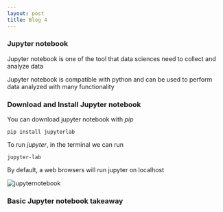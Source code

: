 ```yaml
---
layout: post
title: Blog 4
---
```



### Jupyter notebook

Jupyter notebook is one of the tool that data sciences need to collect and analyze data 

Jupyter notebook is compatible with python and can be used to perform data analyzed with many functionality


### Download and Install Jupyter notebook

You can download jupyter notebook with *pip*

` pip install jupyterlab `

To run *jupyter*, in the terminal we can run

` jupyter-lab `

By default, a web browsers will run jupyter on localhost 

![jupyternotebook](/emerald/img/jupyter.png "jupyternotebook")


### Basic Jupyter notebook takeaway

